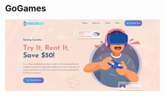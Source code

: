 # GoGames

[![Image](https://github.com/unhappymonday/GoGames/blob/main/img_link.png)](https://unhappymonday.github.io/GoGames/)
